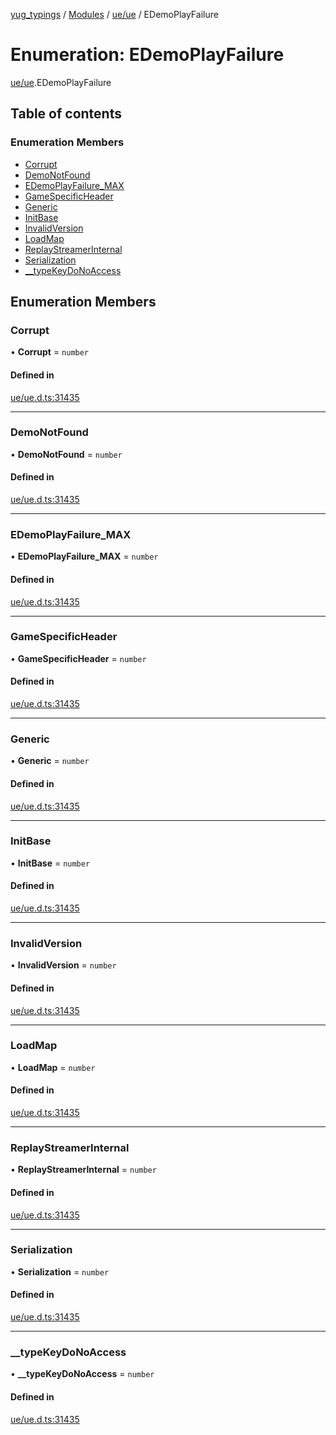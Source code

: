 [yug_typings](../README.md) / [Modules](../modules.md) / [ue/ue](../modules/ue_ue.md) / EDemoPlayFailure

# Enumeration: EDemoPlayFailure

[ue/ue](../modules/ue_ue.md).EDemoPlayFailure

## Table of contents

### Enumeration Members

- [Corrupt](ue_ue.EDemoPlayFailure.md#corrupt)
- [DemoNotFound](ue_ue.EDemoPlayFailure.md#demonotfound)
- [EDemoPlayFailure\_MAX](ue_ue.EDemoPlayFailure.md#edemoplayfailure_max)
- [GameSpecificHeader](ue_ue.EDemoPlayFailure.md#gamespecificheader)
- [Generic](ue_ue.EDemoPlayFailure.md#generic)
- [InitBase](ue_ue.EDemoPlayFailure.md#initbase)
- [InvalidVersion](ue_ue.EDemoPlayFailure.md#invalidversion)
- [LoadMap](ue_ue.EDemoPlayFailure.md#loadmap)
- [ReplayStreamerInternal](ue_ue.EDemoPlayFailure.md#replaystreamerinternal)
- [Serialization](ue_ue.EDemoPlayFailure.md#serialization)
- [\_\_typeKeyDoNoAccess](ue_ue.EDemoPlayFailure.md#__typekeydonoaccess)

## Enumeration Members

### Corrupt

• **Corrupt** = `number`

#### Defined in

[ue/ue.d.ts:31435](https://github.com/YugMetaverse/yug_typings/blob/25cad34/ue/ue.d.ts#L31435)

___

### DemoNotFound

• **DemoNotFound** = `number`

#### Defined in

[ue/ue.d.ts:31435](https://github.com/YugMetaverse/yug_typings/blob/25cad34/ue/ue.d.ts#L31435)

___

### EDemoPlayFailure\_MAX

• **EDemoPlayFailure\_MAX** = `number`

#### Defined in

[ue/ue.d.ts:31435](https://github.com/YugMetaverse/yug_typings/blob/25cad34/ue/ue.d.ts#L31435)

___

### GameSpecificHeader

• **GameSpecificHeader** = `number`

#### Defined in

[ue/ue.d.ts:31435](https://github.com/YugMetaverse/yug_typings/blob/25cad34/ue/ue.d.ts#L31435)

___

### Generic

• **Generic** = `number`

#### Defined in

[ue/ue.d.ts:31435](https://github.com/YugMetaverse/yug_typings/blob/25cad34/ue/ue.d.ts#L31435)

___

### InitBase

• **InitBase** = `number`

#### Defined in

[ue/ue.d.ts:31435](https://github.com/YugMetaverse/yug_typings/blob/25cad34/ue/ue.d.ts#L31435)

___

### InvalidVersion

• **InvalidVersion** = `number`

#### Defined in

[ue/ue.d.ts:31435](https://github.com/YugMetaverse/yug_typings/blob/25cad34/ue/ue.d.ts#L31435)

___

### LoadMap

• **LoadMap** = `number`

#### Defined in

[ue/ue.d.ts:31435](https://github.com/YugMetaverse/yug_typings/blob/25cad34/ue/ue.d.ts#L31435)

___

### ReplayStreamerInternal

• **ReplayStreamerInternal** = `number`

#### Defined in

[ue/ue.d.ts:31435](https://github.com/YugMetaverse/yug_typings/blob/25cad34/ue/ue.d.ts#L31435)

___

### Serialization

• **Serialization** = `number`

#### Defined in

[ue/ue.d.ts:31435](https://github.com/YugMetaverse/yug_typings/blob/25cad34/ue/ue.d.ts#L31435)

___

### \_\_typeKeyDoNoAccess

• **\_\_typeKeyDoNoAccess** = `number`

#### Defined in

[ue/ue.d.ts:31435](https://github.com/YugMetaverse/yug_typings/blob/25cad34/ue/ue.d.ts#L31435)
